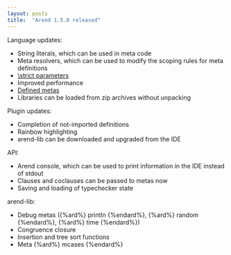 ```yaml
---
layout: posts
title:  "Arend 1.5.0 released"
---
```


Language updates:
* String literals, which can be used in meta code
* Meta resolvers, which can be used to modify the scoping rules for meta definitions
* [\strict parameters](/documentation/language-reference/definitions/parameters#strict-parameters)
* Improved performance
* [Defined metas](/documentation/language-reference/definitions/metas)
* Libraries can be loaded from zip archives without unpacking

Plugin updates:
* Completion of not-imported definitions
* Rainbow highlighting
* arend-lib can be downloaded and upgraded from the IDE

API:
* Arend console, which can be used to print information in the IDE instead of stdout
* Clauses and coclauses can be passed to metas now
* Saving and loading of typechecker state

arend-lib:
* Debug metas ({%ard%} println {%endard%}, {%ard%} random {%endard%}, {%ard%} time {%endard%})
* Congruence closure
* Insertion and tree sort functions
* Meta {%ard%} mcases {%endard%}
